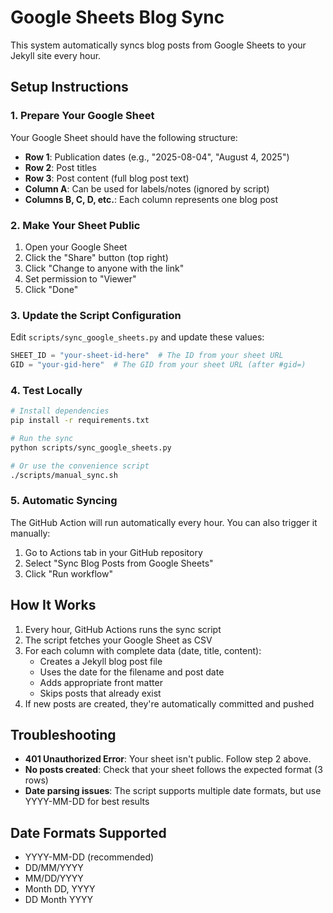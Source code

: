 # Google Sheets Blog Sync

This system automatically syncs blog posts from Google Sheets to your Jekyll site every hour.

## Setup Instructions

### 1. Prepare Your Google Sheet

Your Google Sheet should have the following structure:
- **Row 1**: Publication dates (e.g., "2025-08-04", "August 4, 2025")
- **Row 2**: Post titles
- **Row 3**: Post content (full blog post text)
- **Column A**: Can be used for labels/notes (ignored by script)
- **Columns B, C, D, etc.**: Each column represents one blog post

### 2. Make Your Sheet Public

1. Open your Google Sheet
2. Click the "Share" button (top right)
3. Click "Change to anyone with the link"
4. Set permission to "Viewer"
5. Click "Done"

### 3. Update the Script Configuration

Edit `scripts/sync_google_sheets.py` and update these values:
```python
SHEET_ID = "your-sheet-id-here"  # The ID from your sheet URL
GID = "your-gid-here"  # The GID from your sheet URL (after #gid=)
```

### 4. Test Locally

```bash
# Install dependencies
pip install -r requirements.txt

# Run the sync
python scripts/sync_google_sheets.py

# Or use the convenience script
./scripts/manual_sync.sh
```

### 5. Automatic Syncing

The GitHub Action will run automatically every hour. You can also trigger it manually:
1. Go to Actions tab in your GitHub repository
2. Select "Sync Blog Posts from Google Sheets"
3. Click "Run workflow"

## How It Works

1. Every hour, GitHub Actions runs the sync script
2. The script fetches your Google Sheet as CSV
3. For each column with complete data (date, title, content):
   - Creates a Jekyll blog post file
   - Uses the date for the filename and post date
   - Adds appropriate front matter
   - Skips posts that already exist
4. If new posts are created, they're automatically committed and pushed

## Troubleshooting

- **401 Unauthorized Error**: Your sheet isn't public. Follow step 2 above.
- **No posts created**: Check that your sheet follows the expected format (3 rows)
- **Date parsing issues**: The script supports multiple date formats, but use YYYY-MM-DD for best results

## Date Formats Supported

- YYYY-MM-DD (recommended)
- DD/MM/YYYY
- MM/DD/YYYY  
- Month DD, YYYY
- DD Month YYYY